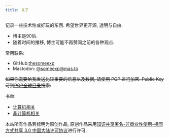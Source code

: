 ```yaml
---
title: 关于
---
```


记录一些技术性或好玩的东西. 希望世界更开源, 透明与自由.

- 博主是90后.
- 随着时间的推移, 博主可能不再赞同之前的各种观点.

常用联系:

- GitHub:[thesomeexp](https://github.com/thesomeexp)
- Mastodon: [@someexp@mas.to](https://mas.to/@someexp)

~~如果你需要给我发送比较重要的信息以及数据, 请使用 PGP 进行加密. Public Key可到[PGP全球目录](https://keyserver.pgp.com)搜索.~~

书单: 
- [计算机相关](/post/books-about-computer-science)
- [非计算机相关](/post/the-book-i-read)

本站所有作品若标明为原创作品, 原创作品采用[知识共享署名-非商业性使用-相同方式共享 3.0 中国大陆许可协议](http://creativecommons.org/licenses/by-nc-sa/3.0/cn/)进行许可. 